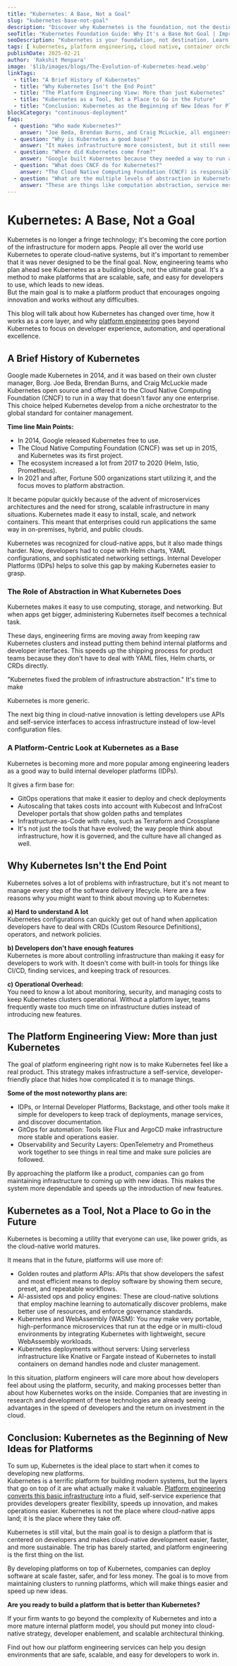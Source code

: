 ```yaml
---
title: "Kubernetes: A Base, Not a Goal"
slug: "kubernetes-base-not-goal"
description: "Discover why Kubernetes is the foundation, not the destination, for cloud-native platform engineering. Learn how to build developer-centric platforms beyond Kubernetes infrastructure complexity."
seoTitle: "Kubernetes Foundation Guide: Why It's a Base Not Goal | Improwised"
seoDescription: "Kubernetes is your foundation, not destination. Learn platform engineering strategies to build beyond K8s complexity for developer-friendly cloud-native solutions. | Improwised"
tags: [ kubernetes, platform engineering, cloud native, container orchestration, developer experience, infrastructure abstraction, internal developer platforms, gitops, devops, cloud computing]
publishDate: 2025-02-21
author: 'Rakshit Menpara'
image: '$lib/images/blogs/The-Evolution-of-Kubernetes-head.webp'
linkTags: 
  - title: "A Brief History of Kubernetes" 
  - title: "Why Kubernetes Isn't the End Point"
  - title: "The Platform Engineering View: More than just Kubernetes"
  - title: "Kubernetes as a Tool, Not a Place to Go in the Future"
  - title: "Conclusion: Kubernetes as the Beginning of New Ideas for Platforms"
blockCategory: "continuous-deployment"
faqs:
  - question: "Who made Kubernetes?"
    answer: "Joe Beda, Brendan Burns, and Craig McLuckie, all engineers at Google, came up with Kubernetes in 2014. It is built on Borg, which is a platform that Google utilizes for its own work."
  - question: "Why is Kubernetes a good base?"
    answer: "It makes infrastructure more consistent, but it still needs to be abstracted to be helpful. Tools and platforms that employ Kubernetes make it easier for developers to work, grow, and manage their projects."
  - question: "Where did Kubernetes come from?"
    answer: "Google built Kubernetes because they needed a way to run a number of containerized workloads at the same time. The CNCF now operates it, and it became open source in 2014."
  - question: "What does CNCF do for Kubernetes?"
    answer: "The Cloud Native Computing Foundation (CNCF) is responsible for running Kubernetes and letting anyone in the community build it."
  - question: "What are the multiple levels of abstraction in Kubernetes?"
    answer: "These are things like computation abstraction, service meshes, platform APIs, and internal developer platforms that help you use K8s more easily."
---
```



# Kubernetes: A Base, Not a Goal

Kubernetes is no longer a fringe technology; it's becoming the core portion of the infrastructure for modern apps. People all over the world use Kubernetes to operate cloud-native systems, but it's important to remember that it was never designed to be the final goal. Now, engineering teams who plan ahead see Kubernetes as a building block, not the ultimate goal. It's a method to make platforms that are scalable, safe, and easy for developers to use, which leads to new ideas.  
But the main goal is to make a platform product that encourages ongoing innovation and works without any difficulties.

This blog will talk about how Kubernetes has changed over time, how it works as a core layer, and why [platform engineering](https://www.improwised.com/services/platform-engineering/) goes beyond Kubernetes to focus on developer experience, automation, and operational excellence.

## A Brief History of Kubernetes

Google made Kubernetes in 2014, and it was based on their own cluster manager, Borg. Joe Beda, Brendan Burns, and Craig McLuckie made Kubernetes open source and offered it to the Cloud Native Computing Foundation (CNCF) to run in a way that doesn't favor any one enterprise. This choice helped Kubernetes develop from a niche orchestrator to the global standard for container management.

**Time line Main Points:**

* In 2014, Google released Kubernetes free to use.  
* The Cloud Native Computing Foundation (CNCF) was set up in 2015, and Kubernetes was its first project.  
* The ecosystem increased a lot from 2017 to 2020 (Helm, Istio, Prometheus).  
* In 2021 and after, Fortune 500 organizations start utilizing it, and the focus moves to platform abstraction.

It became popular quickly because of the advent of microservices architectures and the need for strong, scalable infrastructure in many situations. Kubernetes made it easy to install, scale, and network containers. This meant that enterprises could run applications the same way in on-premises, hybrid, and public clouds.

Kubernetes was recognized for cloud-native apps, but it also made things harder. Now, developers had to cope with Helm charts, YAML configurations, and sophisticated networking settings. Internal Developer Platforms (IDPs) helps to solve this gap by making Kubernetes easier to grasp.

### The Role of Abstraction in What Kubernetes Does

Kubernetes makes it easy to use computing, storage, and networking. But when apps get bigger, administering Kubernetes itself becomes a technical task.

These days, engineering firms are moving away from keeping raw Kubernetes clusters and instead putting them behind internal platforms and developer interfaces. This speeds up the shipping process for product teams because they don't have to deal with YAML files, Helm charts, or CRDs directly.

"Kubernetes fixed the problem of infrastructure abstraction." It's time to make

Kubernetes is more generic.

The next big thing in cloud-native innovation is letting developers use APIs and self-service interfaces to access infrastructure instead of low-level configuration files.

### A Platform-Centric Look at Kubernetes as a Base

Kubernetes is becoming more and more popular among engineering leaders as a good way to build internal developer platforms (IDPs). 

It gives a firm base for:

* GitOps operations that make it easier to deploy and check deployments  
* Autoscaling that takes costs into account with Kubecost and InfraCost Developer portals that show golden paths and templates  
* Infrastructure-as-Code with rules, such as Terraform and Crossplane  
* It's not just the tools that have evolved; the way people think about infrastructure, how it is governed, and the culture have all changed as well.

## Why Kubernetes Isn't the End Point

Kubernetes solves a lot of problems with infrastructure, but it's not meant to manage every step of the software delivery lifecycle. Here are a few reasons why you might want to think about moving up to Kubernetes:

**a) Hard to understand A lot**  
Kubernetes configurations can quickly get out of hand when application developers have to deal with CRDs (Custom Resource Definitions), operators, and network policies.

**b) Developers don't have enough features**  
Kubernetes is more about controlling infrastructure than making it easy for developers to work with. It doesn't come with built-in tools for things like CI/CD, finding services, and keeping track of resources.

**c) Operational Overhead:**   
You need to know a lot about monitoring, security, and managing costs to keep Kubernetes clusters operational. Without a platform layer, teams frequently waste too much time on infrastructure duties instead of introducing new features.

## **The Platform Engineering View: More than just Kubernetes**

The goal of platform engineering right now is to make Kubernetes feel like a real product. This strategy makes infrastructure a self-service, developer-friendly place that hides how complicated it is to manage things. 

**Some of the most noteworthy plans are:**

* IDPs, or Internal Developer Platforms, Backstage, and other tools make it simple for developers to keep track of deployments, manage services, and discover documentation.  
* GitOps for automation: Tools like Flux and ArgoCD make infrastructure more stable and operations easier.  
* Observability and Security Layers: OpenTelemetry and Prometheus work together to see things in real time and make sure policies are followed.

By approaching the platform like a product, companies can go from maintaining infrastructure to coming up with new ideas. This makes the system more dependable and speeds up the introduction of new features.

## Kubernetes as a Tool, Not a Place to Go in the Future

Kubernetes is becoming a utility that everyone can use, like power grids, as the cloud-native world matures. 

It means that in the future, platforms will use more of:

* Golden routes and platform APIs: APIs that show developers the safest and most efficient means to deploy software by showing them secure, preset, and repeatable workflows.  
* AI-assisted ops and policy engines: These are cloud-native solutions that employ machine learning to automatically discover problems, make better use of resources, and enforce governance standards.  
* Kubernetes and WebAssembly (WASM): You may make very portable, high-performance microservices that run at the edge or in multi-cloud environments by integrating Kubernetes with lightweight, secure WebAssembly workloads.  
* Kubernetes deployments without servers: Using serverless infrastructure like Knative or Fargate instead of Kubernetes to install containers on demand handles node and cluster management.

In this situation, platform engineers will care more about how developers feel about using the platform, security, and making processes better than about how Kubernetes works on the inside. Companies that are investing in research and development of these technologies are already seeing advantages in the speed of developers and the return on investment in the cloud.

## Conclusion: Kubernetes as the Beginning of New Ideas for Platforms

To sum up, Kubernetes is the ideal place to start when it comes to developing new platforms.  
Kubernetes is a terrific platform for building modern systems, but the layers that go on top of it are what actually make it valuable. [Platform engineering converts this basic infrastructure](https://www.improwised.com/blog/platform-engineering-maturity-model/) into a fluid, self-service experience that provides developers greater flexibility, speeds up innovation, and makes operations easier. Kubernetes is not the place where cloud-native apps land; it is the place where they take off.

Kubernetes is still vital, but the main goal is to design a platform that is centered on developers and makes cloud-native development easier, faster, and more sustainable. The trip has barely started, and platform engineering is the first thing on the list.

By developing platforms on top of Kubernetes, companies can deploy software at scale faster, safer, and for less money. The goal is to move from maintaining clusters to running platforms, which will make things easier and speed up new ideas.

**Are you ready to build a platform that is better than Kubernetes?**

If your firm wants to go beyond the complexity of Kubernetes and into a more mature internal platform model, you should put money into cloud-native strategy, developer enablement, and scalable architectural thinking.

Find out how our platform engineering services can help you design environments that are safe, scalable, and easy for developers to work in.
